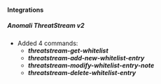 
#### Integrations
##### Anomali ThreatStream v2
- Added 4 commands:
  - ***threatstream-get-whitelist***
  - ***threatstream-add-new-whitelist-entry***
  - ***threatstream-modify-whitelist-entry-note***
  - ***threatstream-delete-whitelist-entry***
